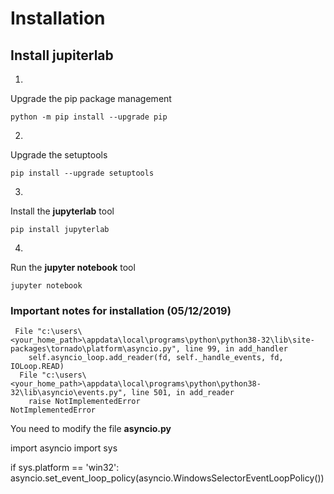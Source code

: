 # Installation

## Install jupiterlab

1. 
Upgrade the pip package management

```
python -m pip install --upgrade pip
```

2.

Upgrade the setuptools

```
pip install --upgrade setuptools
```

3.

Install the **jupyterlab** tool

```
pip install jupyterlab
```

4.

Run the **jupyter notebook** tool

```
jupyter notebook
```

### Important notes for installation (05/12/2019)

```
 File "c:\users\<your_home_path>\appdata\local\programs\python\python38-32\lib\site-packages\tornado\platform\asyncio.py", line 99, in add_handler
    self.asyncio_loop.add_reader(fd, self._handle_events, fd, IOLoop.READ)
  File "c:\users\<your_home_path>\appdata\local\programs\python\python38-32\lib\asyncio\events.py", line 501, in add_reader
    raise NotImplementedError
NotImplementedError
```

You need to modify the file **asyncio.py**

import asyncio
import sys

if sys.platform == 'win32':
    asyncio.set_event_loop_policy(asyncio.WindowsSelectorEventLoopPolicy())